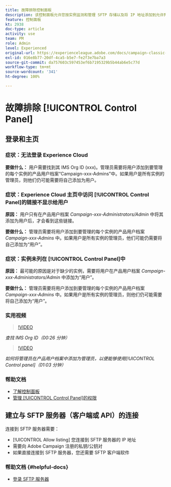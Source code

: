 ```yaml
---
title: 故障排除控制面板
description: 该控制面板允许您按实例监测和管理 SFTP 存储以及将 IP 地址添加到允许列表。
feature: 控制面板
kt: 2938
doc-type: article
activity: use
team: PM
role: Admin
level: Experienced
original-url: https://experienceleague.adobe.com/docs/campaign-classic-learn/tutorials/administrating/control-panel-acc/trouble-shooting.html
exl-id: 016e8b77-20df-4ca5-b5e7-fe2f3e7ba7a3
source-git-commit: da757603c597453ef6b7195329b5b44ab6e5c77d
workflow-type: tm+mt
source-wordcount: '341'
ht-degree: 100%

---
```


# 故障排除 [!UICONTROL Control Panel]

## 登录和主页

### 症状：无法登录 Experience Cloud

**要做什么：**
用户需要找到其 IMS Org ID (xxx)。管理员需要将用户添加到要管理的每个实例的产品用户档案“Campaign-xxx-Admins”中。如果用户是所有实例的管理员，则他们仍可能需要将自己添加为用户。

### 症状：Experience Cloud 主页中访问 [!UICONTROL Control Panel]的链接不显示给用户

**原因：**
用户只有在产品用户档案 _Campaign-xxx-Administrators/Admin_ 中将其添加为用户后，才会看到这些链接。

**要做什么：**
管理员需要将用户添加到要管理的每个实例的产品用户档案 _Campaign-xxx-Admins_ 中。如果用户是所有实例的管理员，他们可能仍需要将自己添加为“用户”。

### 症状：实例未列在 [!UICONTROL Control Panel]中

**原因：**
最可能的原因是对于缺少的实例，需要将用户在产品用户档案 _Campaign-xxx-Administrators/Admin_ 中添加为“用户”。

**要做什么：**
管理员需要将用户添加到要管理的每个实例的产品用户档案 _Campaign-xxx-Admins_ 中。如果用户是所有实例的管理员，则他们仍可能需要将自己添加为“用户”。

### 实用视频

>[!VIDEO](https://video.tv.adobe.com/v/27183?quality=12)

*查找 IMS Org ID（00:26 分钟）*

>[!VIDEO](https://video.tv.adobe.com/v/27147?quality=12)

*如何将管理员在产品用户档案中添加为管理员，以便能够使用[!UICONTROL Control panel]（01:03 分钟）*

### 帮助文档

* [了解控制面板](https://helpx.adobe.com/cn/campaign/kb/control-panel-overview.html)
* [管理 [!UICONTROL Control Panel]的权限](https://helpx.adobe.com/cn/campaign/kb/control-panel-access.html)

## 建立与 SFTP 服务器（客户端或 API）的连接

连接到 SFTP 服务器需要：

* [!UICONTROL Allow listing] 您连接到 SFTP 服务器的 IP 地址
* 需要向 Adobe Campaign 注册的私钥/公钥对
* 如果直接连接到 SFTP 服务器，您还需要 SFTP 客户端软件

### 帮助文档 {#helpful-docs}

* [登录 SFTP 服务器](https://helpx.adobe.com/cn/campaign/kb/control-panel-sftp.html#LoggingintoyourSFTPserver)
